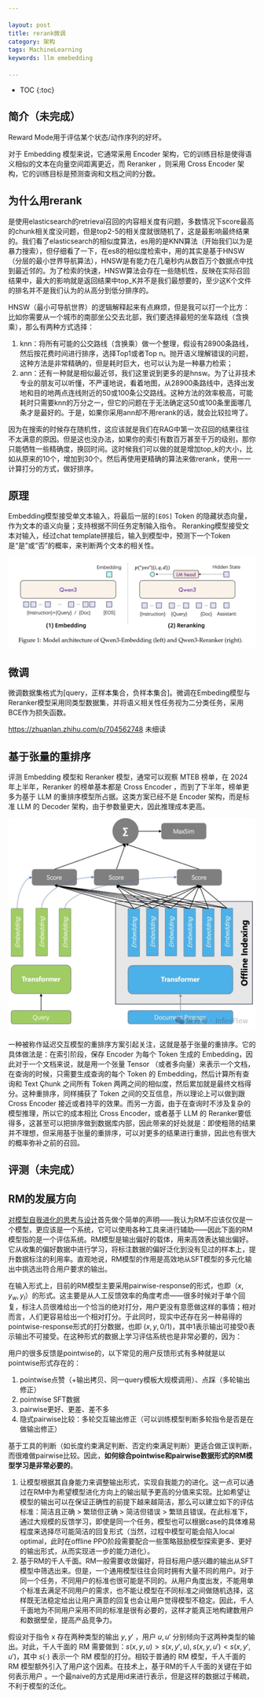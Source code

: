 ```yaml
---

layout: post
title: rerank微调
category: 架构
tags: MachineLearning
keywords: llm emebedding

---
```


<script>
  MathJax = {
    tex: {
      inlineMath: [['$', '$']], // 支持 $和$$ 作为行内公式分隔符
      displayMath: [['$$', '$$']], // 块级公式分隔符
    },
    svg: {
      fontCache: 'global'
    }
  };
</script>
<script async src="/public/js/mathjax/es5/tex-mml-chtml.js"></script>

* TOC
{:toc}

## 简介（未完成）

Reward Mode用于评估某个状态/动作序列的好坏。

对于 Embedding 模型来说，它通常采用 Encoder 架构，它的训练目标是使得语义相似的文本在向量空间距离更近，而 Reranker ，则采用 Cross Encoder 架构，它的训练目标是预测查询和文档之间的分数。

## 为什么用rerank

是使用elasticsearch的retrieval召回的内容相关度有问题，多数情况下score最高的chunk相关度没问题，但是top2-5的相关度就很随机了，这是最影响最终结果的。我们看了elasticsearch的相似度算法，es用的是KNN算法（开始我们以为是暴力搜索），但仔细看了一下，在es8的相似度检索中，用的其实是基于HNSW（分层的最小世界导航算法），HNSW是有能力在几毫秒内从数百万个数据点中找到最近邻的。为了检索的快速，HNSW算法会存在一些随机性，反映在实际召回结果中，最大的影响就是返回结果中top_K并不是我们最想要的，至少这K个文件的排名并不是我们认为的从高分到低分排序的。

HNSW（最小可导航世界）的逻辑解释起来有点麻烦，但是我可以打一个比方：比如你需要从一个城市的南部坐公交去北部，我们要选择最短的坐车路线（含换乘），那么有两种方式选择：
1. knn：将所有可能的公交路线（含换乘）做一个整理，假设有28900条路线，然后按花费时间进行排序，选择Top1或者Top n。抛开语义理解错误的问题，这种方法是非常精确的，但是耗时巨大，也可以认为是一种暴力检索；
2. ann：还有一种就是相似最近邻，我们这里说到更多的是hnsw。为了让非技术专业的朋友可以听懂，不严谨地说，看着地图，从28900条路线中，选择出发地和目的地两点连线附近的50或100条公交路线。这种方法的效率极高，可能耗时只需要knn的万分之一，但它的问题在于无法确定这50或100条里面哪几条才是最好的。于是，如果你采用ann却不用rerank的话，就会比较拉垮了。

因为在搜索的时候存在随机性，这应该就是我们在RAG中第一次召回的结果往往不太满意的原因。但是这也没办法，如果你的索引有数百万甚至千万的级别，那你只能牺牲一些精确度，换回时间。这时候我们可以做的就是增加top_k的大小，比如从原来的10个，增加到30个。然后再使用更精确的算法来做rerank，使用一一计算打分的方式，做好排序。

## 原理

Embedding模型接受单文本输入，将最后一层的`[EOS]` Token 的隐藏状态向量，作为文本的语义向量；支持根据不同任务定制输入指令。 Reranking模型接受文本对输入，经过chat template拼接后，输入到模型中，预测下一个Token是“是”或“否”的概率，来判断两个文本的相关性。

![](/public/upload/machine/rerank_work.png)

## 微调

微调数据集格式为[query，正样本集合，负样本集合]。微调在Embeding模型与Reranker模型采用同类型数据集，并将语义相关性任务视为二分类任务，采用BCE作为损失函数。

https://zhuanlan.zhihu.com/p/704562748 未细读

## 基于张量的重排序

评测 Embedding 模型和 Reranker 模型，通常可以观察 MTEB 榜单，在 2024 年上半年，Reranker 的榜单基本都是 Cross Encoder ，而到了下半年，榜单更多为基于 LLM 的重排序模型所占据。这类方案已经不是 Encoder 架构，而是标准 LLM 的 Decoder 架构，由于参数量更大，因此推理成本更高。

![](/public/upload/machine/tensor_rerank.jpg)

一种被称作延迟交互模型的重排序方案引起关注，这就是基于张量的重排序。它的具体做法是：在索引阶段，保存 Encoder 为每个 Token 生成的 Embedding，因此对于一个文档来说，就是用一个张量 Tensor （或者多向量）来表示一个文档，在查询的时候，只需要生成查询的每个 Token 的 Embedding，然后计算所有查询和 Text Çhunk 之间所有 Token 两两之间的相似度，然后累加就是最终文档得分。这种重排序，同样捕获了 Token 之间的交互信息，所以理论上可以做到跟 Cross Encoder 接近或者持平的效果。而另一方面，由于在查询时不涉及复杂的模型推理，所以它的成本相比 Cross Encoder，或者基于 LLM 的 Reranker要低得多，这甚至可以把排序做到数据库内部，因此带来的好处就是：即使粗筛的结果并不理想，但采用基于张量的重排序，可以对更多的结果进行重排，因此也有很大的概率弥补之前的召回。

## 评测（未完成）


## RM的发展方向

[对模型自我进化的思考与设计](https://zhuanlan.zhihu.com/p/11847947856)首先做个简单的声明——我认为RM不应该仅仅是一个模型，更应该是一个系统，它可以使用各种工具来进行辅助——因此下面的RM模型指的是一个评估系统。RM模型是输出偏好的载体，用来高效表达输出偏好。它从收集的偏好数据中进行学习，将标注数据的偏好泛化到没有见过的样本上，提升数据标注的利用率。直观地说，RM模型的作用是高效地从SFT模型的多元化输出中挑选出符合用户要求的输出。

在输入形式上，目前的RM模型主要采用pairwise-response的形式，也即$（x,y_w,y_l）$的形式。这主要是从人工反馈效率的角度考虑——很多时候对于单个回复，标注人员很难给出一个恰当的绝对打分，用户更没有意愿做这样的事情；相对而言，人们更容易给出一个相对打分。于此同时，现实中还存在另一种易得的pointwise-response形式的打分数据，也即 $(x,y,0/1)$，其中1表示输出可接受0表示输出不可接受。在这种形式的数据上学习评估系统也是非常必要的，因为：

用户的很多反馈是pointwise的，以下常见的用户反馈形式有多种就是以pointwise形式存在的：
1. pointwise点赞（+输出拷贝、同一query模板大规模调用）、点踩（多轮输出修正）
2. pointwise SFT数据
3. pairwise更好、更差、差不多
4. 隐式pairwise比较：多轮交互输出修正（可以训练模型判断多轮指令是否是在做输出修正）

基于工具的判断（如长度约束满足判断、否定约束满足判断）更适合做正误判断，而很难做pairwise比较。因此，**如何综合pointwise和pairwise数据形式的RM模型学习是非常必要的**。
1. 让模型根据其自身能力来调整输出形式，实现自我能力的进化。这一点可以通过在RM中为希望模型进化方向上的输出赋予更高的分值来实现。比如希望让模型的输出可以在保证正确性的前提下越来越简洁，那么可以建立如下的评估标准：简洁且正确 > 繁琐但正确 > 简洁但错误 > 繁琐且错误。在此标准下，通过大规模的反馈学习，即使是同一个任务，模型也可以根据case的具体难易程度来选择尽可能简洁的回复形式（当然，过程中模型可能会陷入local optimal，此时在offline PPO阶段需要配合一些策略鼓励模型探索更多、更好的输出形式，从而实现进一步的能力进化）。
2. 基于RM的千人千面。RM一般需要收敛偏好，将目标用户感兴趣的输出从SFT模型中筛选出来。但是，一个通用模型往往会同时拥有大量不同的用户。对于同一个任务，不同用户的标准也很可能是不同的。从用户角度出发，不能用单个标准去满足不同用户的需求，也不能让模型在不同标准之间做随机选择，这样既无法稳定给出让用户满意的回复也会让用户觉得模型不稳定。因此，千人千面地为不同用户采用不同的标准是很有必要的，这样才能真正地构建数用户和数据壁垒，提高产品竞争力。

假设对于指令 x 存在两种类型的输出 $y, y'$ ，用户 $u, u'$ 分别倾向于这两种类型的输出。对此，千人千面的 RM 需要做到：$s(x,y,u)>s(x,y',u), s(x,y,u')<s(x,y',u')$，其中 $s(\cdot)$ 表示一个 RM 模型的打分。相较于普通的 RM 模型，千人千面的 RM 模型额外引入了用户这个因素。在技术上，基于RM的千人千面的关键在于如何表示用户 。一个最naive的方式是用id来进行表示，但是这样的数据过于稀疏，不利于模型的泛化。
